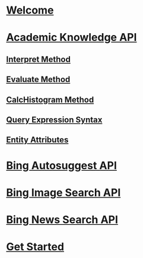 # [Welcome](./Welcome.md)
# [Academic Knowledge API](./Academic-Knowledge/Home.md)
## [Interpret Method](./Academic-Knowledge/InterpretMethod.md)
## [Evaluate Method](./Academic-Knowledge/EvaluateMethod.md)
## [CalcHistogram Method](./Academic-Knowledge/CalcHistogramMethod.md)
## [Query Expression Syntax](./Academic-Knowledge/CalcHistogramMethod.md)
## [Entity Attributes](./Academic-Knowledge/EntityAttributes.md)
# [Bing Autosuggest API](./Bing-Autosuggest/overview.md)
# [Bing Image Search API](./Bing-Image-Search/overview.md)
# [Bing News Search API](./Bing-News-Search/overview.md)
# [Get Started](./Emotion/GetStarted.md)
